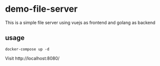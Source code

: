 # demo-file-server

This is a simple file server using vuejs as frontend and golang as backend

## usage

```
docker-compose up -d
```

Visit http://localhost:8080/

